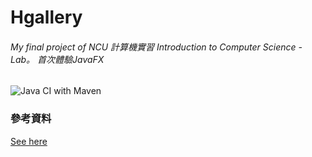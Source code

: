 # Hgallery
###### My final project of NCU 計算機實習 Introduction to Computer Science - Lab。 首次體驗JavaFX

![Java CI with Maven](https://github.com/JCxYIS/NCU-CSLab-FinalProject/workflows/Java%20CI%20with%20Maven/badge.svg)

### 參考資料
[See here](hgallery/References.md)


